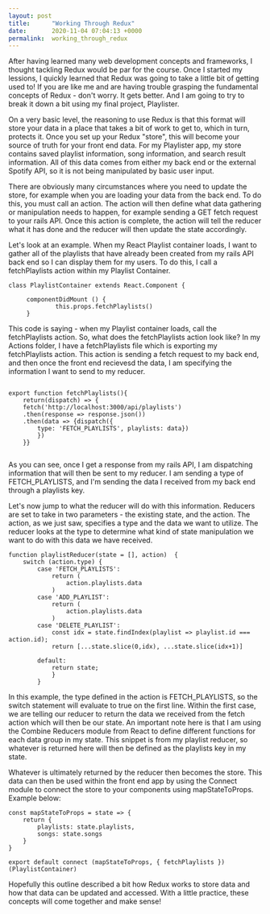```yaml
---
layout: post
title:      "Working Through Redux"
date:       2020-11-04 07:04:13 +0000
permalink:  working_through_redux
---
```



After having learned many web development concepts and frameworks, I thought tackling Redux would be par for the course. Once I started my lessions, I quickly learned that Redux was going to take a little bit of getting used to! If you are like me and are having trouble grasping the fundamental concepts of Redux - don't worry. It gets better. And I am going to try to break it down a bit using my final project, Playlister.

On a very basic level, the reasoning to use Redux is that this format will store your data in a place that takes a bit of work to get to, which in turn, protects it. Once you set up your Redux "store", this will become your source of truth for your front end data. For my Playlister app, my store contains saved playlist information, song information, and search result information. All of this data comes from either my back end or the external Spotify API, so it is not being manipulated by basic user input. 

There are obviously many circumstances where you need to update the store, for example when you are loading your data from the back end. To do this, you must call an action. The action will then define what data gathering or manipulation needs to happen, for example sending a GET fetch request to your rails API. Once this action is complete, the action will tell the reducer what it has done and the reducer will then update the state accordingly.

Let's look at an example. When my React Playlist container loads, I want to gather all of the playlists that have already been created from my rails API back end so I can display them for my users. To do this, I call a fetchPlaylists action within my Playlist Container.

```
class PlaylistContainer extends React.Component {

     componentDidMount () {
             this.props.fetchPlaylists()
     } 
```

This code is saying - when my Playlist container loads, call the fetchPlaylists action. So, what does the fetchPlaylists action look like? In my Actions folder, I have a fetchPlaylists file which is exporting my fetchPlaylists action. This action is sending a fetch request to my back end, and then once the front end recievesd the data, I am specifying the information I want to send to my reducer. 
```

export function fetchPlaylists(){
    return(dispatch) => {
    fetch('http://localhost:3000/api/playlists')
    .then(response => response.json())
    .then(data => {dispatch({
        type: 'FETCH_PLAYLISTS', playlists: data})
        })
    }}
    
```


As you can see, once I get a response from my rails API, I am dispatching information that will then be sent to my reducer. I am sending a type of FETCH_PLAYLISTS, and I'm sending the data I received from my back end through a playlists key. 

Let's now jump to what the reducer will do with this information. Reducers are set to take in two parameters - the existing state, and the action. The action, as we just saw, specifies a type and the data we want to utilize. The reducer looks at the type to determine what kind of state manipulation we want to do with this data we have received. 

```
function playlistReducer(state = [], action)  {
    switch (action.type) {
        case 'FETCH_PLAYLISTS':
            return (
                action.playlists.data
            )
        case 'ADD_PLAYLIST':
            return (
                action.playlists.data
            )
        case 'DELETE_PLAYLIST':
            const idx = state.findIndex(playlist => playlist.id === action.id);
            return [...state.slice(0,idx), ...state.slice(idx+1)]  
        
        default:
            return state;
            }
        }
```

In this example, the type defined in the action is FETCH_PLAYLISTS, so the switch statement will evaluate to true on the first line. Within the first case, we are telling our reducer to return the data we received from the fetch action which will then be our state. An important note here is that I am using the Combine Reducers module from React to define different functions for each data group in my state. This snippet is from my playlist reducer, so whatever is returned here will then be defined as the playlists key in my state. 

Whatever is ultimately returned by the reducer then becomes the store. This data can then be used within the front end app by using the Connect module to connect the store to your components using mapStateToProps. Example below:

```
const mapStateToProps = state => {
    return {
        playlists: state.playlists,
        songs: state.songs
    }
}

export default connect (mapStateToProps, { fetchPlaylists })(PlaylistContainer)
```

Hopefully this outline described a bit how Redux works to store data and how that data can be updated and accessed. With a little practice, these concepts will come together and make sense!

